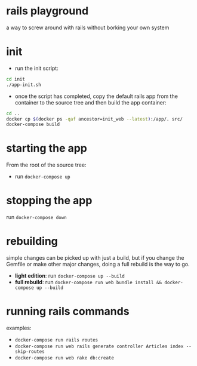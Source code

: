# rails playground
a way to screw around with rails without borking your own system


# init

* run the init script:

~~~sh
cd init
./app-init.sh
~~~

* once the script has completed, copy the default rails app from the container to the source tree and then build the app container:

~~~sh
cd ..
docker cp $(docker ps -qaf ancestor=init_web --latest):/app/. src/
docker-compose build
~~~

# starting the app

From the root of the source tree:

* run `docker-compose up`

# stopping the app

run `docker-compose down`

# rebuilding

simple changes can be picked up with just a build, but if you change the
Gemfile or make other major changes, doing a full rebuild is the way to go.

* **light edition**: run `docker-compose up --build`
* **full rebuild**: run `docker-compose run web bundle install && docker-compose up --build`


# running rails commands

examples:

* `docker-compose run rails routes`
* `docker-compose run web rails generate controller Articles index --skip-routes`
* `docker-compose run web rake db:create`
